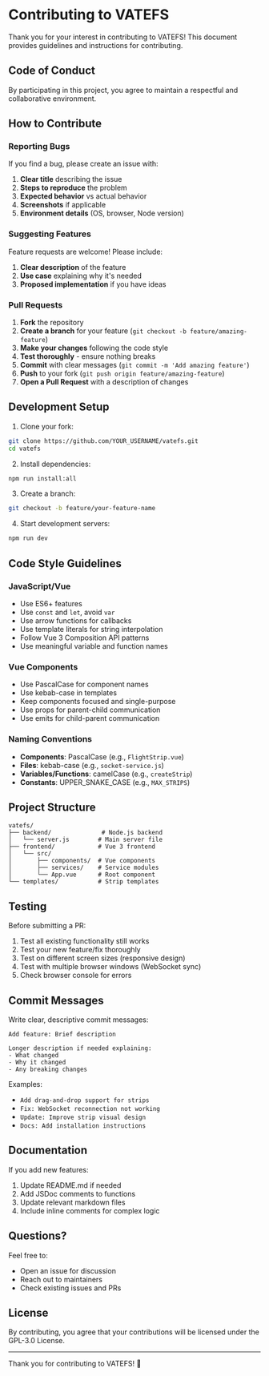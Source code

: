 # Contributing to VATEFS

Thank you for your interest in contributing to VATEFS! This document provides guidelines and instructions for contributing.

## Code of Conduct

By participating in this project, you agree to maintain a respectful and collaborative environment.

## How to Contribute

### Reporting Bugs

If you find a bug, please create an issue with:

1. **Clear title** describing the issue
2. **Steps to reproduce** the problem
3. **Expected behavior** vs actual behavior
4. **Screenshots** if applicable
5. **Environment details** (OS, browser, Node version)

### Suggesting Features

Feature requests are welcome! Please include:

1. **Clear description** of the feature
2. **Use case** explaining why it's needed
3. **Proposed implementation** if you have ideas

### Pull Requests

1. **Fork** the repository
2. **Create a branch** for your feature (`git checkout -b feature/amazing-feature`)
3. **Make your changes** following the code style
4. **Test thoroughly** - ensure nothing breaks
5. **Commit** with clear messages (`git commit -m 'Add amazing feature'`)
6. **Push** to your fork (`git push origin feature/amazing-feature`)
7. **Open a Pull Request** with a description of changes

## Development Setup

1. Clone your fork:
```bash
git clone https://github.com/YOUR_USERNAME/vatefs.git
cd vatefs
```

2. Install dependencies:
```bash
npm run install:all
```

3. Create a branch:
```bash
git checkout -b feature/your-feature-name
```

4. Start development servers:
```bash
npm run dev
```

## Code Style Guidelines

### JavaScript/Vue

- Use ES6+ features
- Use `const` and `let`, avoid `var`
- Use arrow functions for callbacks
- Use template literals for string interpolation
- Follow Vue 3 Composition API patterns
- Use meaningful variable and function names

### Vue Components

- Use PascalCase for component names
- Use kebab-case in templates
- Keep components focused and single-purpose
- Use props for parent-child communication
- Use emits for child-parent communication

### Naming Conventions

- **Components**: PascalCase (e.g., `FlightStrip.vue`)
- **Files**: kebab-case (e.g., `socket-service.js`)
- **Variables/Functions**: camelCase (e.g., `createStrip`)
- **Constants**: UPPER_SNAKE_CASE (e.g., `MAX_STRIPS`)

## Project Structure

```
vatefs/
├── backend/              # Node.js backend
│   └── server.js        # Main server file
├── frontend/            # Vue 3 frontend
│   └── src/
│       ├── components/  # Vue components
│       ├── services/    # Service modules
│       └── App.vue      # Root component
└── templates/           # Strip templates
```

## Testing

Before submitting a PR:

1. Test all existing functionality still works
2. Test your new feature/fix thoroughly
3. Test on different screen sizes (responsive design)
4. Test with multiple browser windows (WebSocket sync)
5. Check browser console for errors

## Commit Messages

Write clear, descriptive commit messages:

```
Add feature: Brief description

Longer description if needed explaining:
- What changed
- Why it changed
- Any breaking changes
```

Examples:
- `Add drag-and-drop support for strips`
- `Fix: WebSocket reconnection not working`
- `Update: Improve strip visual design`
- `Docs: Add installation instructions`

## Documentation

If you add new features:

1. Update README.md if needed
2. Add JSDoc comments to functions
3. Update relevant markdown files
4. Include inline comments for complex logic

## Questions?

Feel free to:
- Open an issue for discussion
- Reach out to maintainers
- Check existing issues and PRs

## License

By contributing, you agree that your contributions will be licensed under the GPL-3.0 License.

---

Thank you for contributing to VATEFS! 🎉

